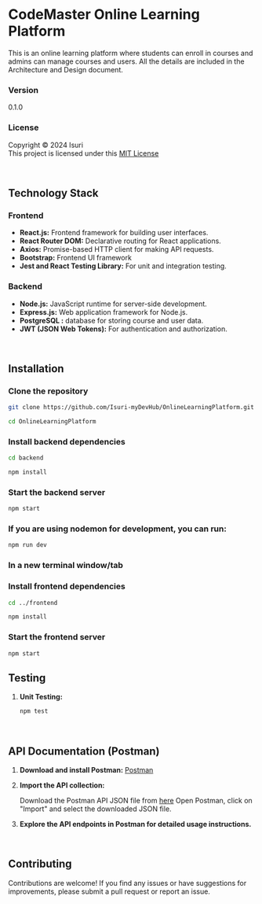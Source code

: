 # CodeMaster Online Learning Platform 

This is an online learning platform where students can enroll in courses and admins can manage courses and users.
All the details are included in the Architecture and Design document.

### Version
0.1.0

### License
Copyright &copy; 2024 Isuri <br>
This project is licensed under this [MIT License](License.txt)

<br>



## Technology Stack

### Frontend

- **React.js:** Frontend framework for building user interfaces.
- **React Router DOM:** Declarative routing for React applications.
- **Axios:** Promise-based HTTP client for making API requests.
- **Bootstrap:** Frontend UI framework
- **Jest and React Testing Library:** For unit and integration testing.

### Backend

- **Node.js:** JavaScript runtime for server-side development.
- **Express.js:** Web application framework for Node.js.
- **PostgreSQL :** database for storing course and user data.
- **JWT (JSON Web Tokens):** For authentication and authorization.

<br>

## Installation

### Clone the repository
  ```bash
  git clone https://github.com/Isuri-myDevHub/OnlineLearningPlatform.git
```
```bash
cd OnlineLearningPlatform
```

### Install backend dependencies
```bash
cd backend
```
```bash
npm install
```

### Start the backend server
```bash
npm start
```

### If you are using nodemon for development, you can run:
```bash
npm run dev
```

### In a new terminal window/tab
### Install frontend dependencies
```bash
cd ../frontend
```
```bash
npm install
```

### Start the frontend server
```bash
npm start
```


## Testing

1. **Unit Testing:**

     ```bash
    npm test
     ```

<br>

## API Documentation (Postman)

1. **Download and install Postman:** [Postman](https://www.postman.com/downloads/)

2. **Import the API collection:**

    Download the Postman API JSON file from [here](/backend/postman/Online%20Platform%20API.postman_collection.json)
    Open Postman, click on "Import" and select the downloaded JSON file.

3. **Explore the API endpoints in Postman for detailed usage instructions.**

<br>

## Contributing

Contributions are welcome! If you find any issues or have suggestions for improvements, please submit a pull request or report an issue.


